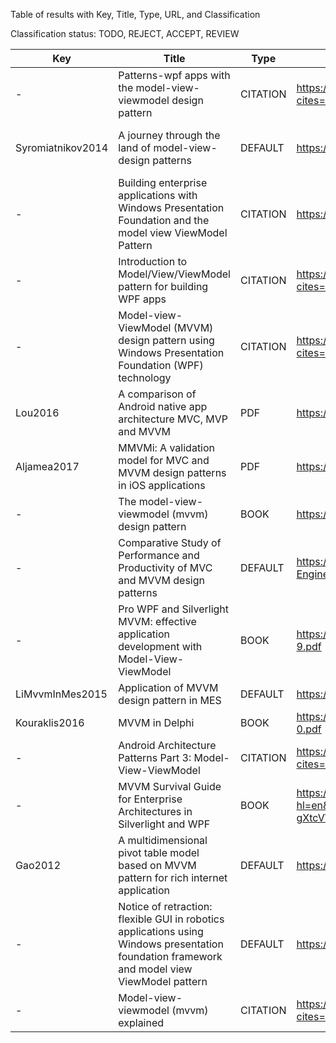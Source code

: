 Table of results with Key, Title, Type, URL, and Classification

Classification status: TODO, REJECT, ACCEPT, REVIEW

| Key               | Title                                                                                                                                        | Type     | URL                                                                                                                            | Classification  | Reason                                                                           |
|-------------------|----------------------------------------------------------------------------------------------------------------------------------------------|----------|--------------------------------------------------------------------------------------------------------------------------------|-----------------|----------------------------------------------------------------------------------|
| -                 | Patterns-wpf apps with the model-view-viewmodel design pattern                                                                               | CITATION | https://scholar.google.com/scholar?cites=9777780009050957602&as_sdt=2005&sciodt=2007&hl=en                                     | DUPLICATE       | Smith Original Source                                                            |
| Syromiatnikov2014 | A journey through the land of model-view-design patterns                                                                                     | DEFAULT  | https://ieeexplore.ieee.org/abstract/document/6827095/                                                                         | STANDARD_ACCEPT | Well-written definition, View-Controller of MVC is merged into View component    |
| -                 | Building enterprise applications with Windows Presentation Foundation and the model view ViewModel Pattern                                   | CITATION | https://dl.acm.org/doi/abs/10.5555/2011888                                                                                     | REVIEW          | Book, no access                                                                  |
| -                 | Introduction to Model/View/ViewModel pattern for building WPF apps                                                                           | CITATION | https://scholar.google.com/scholar?cites=5509193918330341078&as_sdt=2005&sciodt=2007&hl=en                                     | DUPLICATE       | Gossman Original Source                                                          |
| -                 | Model-view-ViewModel (MVVM) design pattern using Windows Presentation Foundation (WPF) technology                                            | CITATION | https://scholar.google.com/scholar?cites=8579250979290245733&as_sdt=2005&sciodt=2007&hl=en                                     | REVIEW          | No Access                                                                        |
| Lou2016           | A comparison of Android native app architecture MVC, MVP and MVVM                                                                            | PDF      | https://research.tue.nl/files/48628529/Lou_2016.pdf                                                                            | ACCEPT          | Good ViewModel explained (p18f) based on "Pro Business Applications..."          |
| Aljamea2017       | MMVMi: A validation model for MVC and MVVM design patterns in iOS applications                                                               | PDF      | https://www.iaeng.org/IJCS/issues_v45/issue_3/IJCS_45_3_03.pdf                                                                 | STANDARD_ACCEPT | MVVMi is not a new MVVM variation                                                |
| -                 | The model-view-viewmodel (mvvm) design pattern                                                                                               | BOOK     | https://link.springer.com/chapter/10.1007/978-1-4302-3501-9_13                                                                 | REVIEW          | Book, no Access                                                                  |
| -                 | Comparative Study of Performance and Productivity of MVC and MVVM design patterns                                                            | DEFAULT  | https://www.knepublishing.com/index.php/KnE-Engineering/article/view/1498                                                      | REJECT          | Not English                                                                      |
| -                 | Pro WPF and Silverlight MVVM: effective application development with Model-View-ViewModel                                                    | BOOK     | https://link.springer.com/content/pdf/10.1007/978-1-4302-3163-9.pdf                                                            | REVIEW          | Book, no access                                                                  |
| LiMvvmInMes2015   | Application of MVVM design pattern in MES                                                                                                    | DEFAULT  | https://ieeexplore.ieee.org/abstract/document/7288144/                                                                         | STANDARD_ACCEPT |                                                                                  |
| Kouraklis2016     | MVVM in Delphi                                                                                                                               | BOOK     | https://link.springer.com/content/pdf/10.1007/978-1-4842-2214-0.pdf                                                            | REVIEW          | Extended Benefits, ... (see JabRef)                                              |
| -                 | Android Architecture Patterns Part 3: Model-View-ViewModel                                                                                   | CITATION | https://scholar.google.com/scholar?cites=7266117203421269613&as_sdt=2005&sciodt=2007&hl=en                                     | DUPLICATE       | See multivocal: AndroidUpdayDevs3Mvvm                                            |
| -                 | MVVM Survival Guide for Enterprise Architectures in Silverlight and WPF                                                                      | BOOK     | https://books.google.com/books?hl=en&lr=&id=EC0on5ZY7zkC&oi=fnd&pg=PT13&dq=mvvm&ots=vxZ-gXtcVW&sig=0JksWPuOkUu-LVi5hJ6X0XGHd5U | REVIEW          | Ch2: Mentions humble pattern, continue reading on "WPF and Sliverlight enablers" |
| Gao2012           | A multidimensional pivot table model based on MVVM pattern for rich internet application                                                     | DEFAULT  | https://ieeexplore.ieee.org/abstract/document/6228239/                                                                         | STANDARD_ACCEPT | Places ViewModel in Business Layer                                               |
| -                 | Notice of retraction: flexible GUI in robotics applications using Windows presentation foundation framework and model view ViewModel pattern | DEFAULT  | https://ieeexplore.ieee.org/abstract/document/5488625/                                                                         | REJECT          | Standard definition, but IEEE mentions violation of publication principles       |
| -                 | Model-view-viewmodel (mvvm) explained                                                                                                        | CITATION | https://scholar.google.com/scholar?cites=5535218144062079100&as_sdt=2005&sciodt=2007&hl=en                                     | DUPLICATE       | See multivocal: AtmoseraJeremyLikness                                            |
